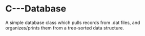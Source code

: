 C---Database
============

A simple database class which pulls records from .dat files, and organizes/prints them from a tree-sorted data structure.